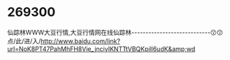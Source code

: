 # 269300
仙踪林WWW大豆行情,大豆行情网在线仙踪林----------------------------😗😗点/此/进/入/http://www.baidu.com/link?url=NoK8PT47PahMhFH8Vie_jnciyIKNTTtVBQKpill6udK&amp;wd
